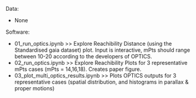 Data:
* None

Software:
* 01_run_optics.ipynb >> Explore Reachibility Distance (using the Standardised gaia dataset) plot. Input is interactive, mPts should range between 10-20 according
to the developers of OPTICS.
* 02_run_optics.ipynb  >> Explore Reachibility Plots for 3 representative mPts cases (mPts = 14,16,18). Creates paper figure.
* 03_plot_multi_optics_results.ipynb >> Plots OPTICS outputs for 3 representative cases (spatial distribution, and histograms in parallax & proper motions)